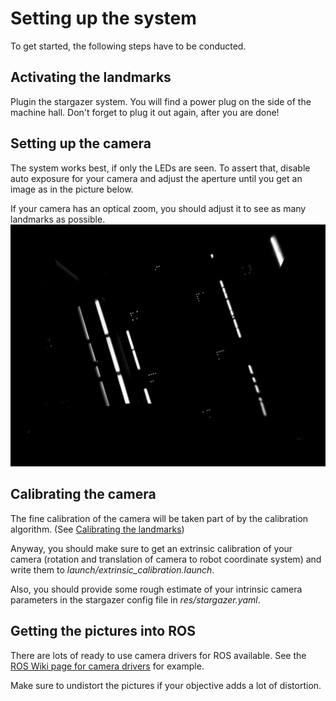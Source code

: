 # Setting up the system
To get started, the following steps have to be conducted.

## Activating the landmarks
Plugin the stargazer system. You will find a power plug on the side of the machine hall.
Don't forget to plug it out again, after you are done!

## Setting up the camera
The system works best, if only the LEDs are seen. To assert that, disable auto exposure for your camera and adjust the aperture until you get an image as in the picture below.

If your camera has an optical zoom, you should adjust it to see as many landmarks as possible.  
![Optimal camera setup](camera_raw_image.png)

## Calibrating the camera
The fine calibration of the camera will be taken part of by the calibration algorithm. (See [Calibrating the landmarks](Calibration.md))  

Anyway, you should make sure to get an extrinsic calibration of your camera (rotation and translation of camera to robot coordinate system) and write them to _launch/extrinsic_calibration.launch_.

Also, you should provide some rough estimate of your intrinsic camera parameters in the stargazer config file in _res/stargazer.yaml_.

## Getting the pictures into ROS
There are lots of ready to use camera drivers for ROS available. See the [ROS Wiki page for camera drivers](http://wiki.ros.org/camera_drivers) for example.

Make sure to undistort the pictures if your objective adds a lot of distortion.
